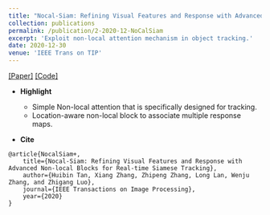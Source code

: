 ```yaml
---
title: "Nocal-Siam: Refining Visual Features and Response with Advanced Non-local Blocks for Real-time Siamese Tracking"
collection: publications
permalink: /publication/2-2020-12-NoCalSiam
excerpt: 'Exploit non-local attention mechanism in object tracking.'
date: 2020-12-30
venue: 'IEEE Trans on TIP'
---
```


[[Paper]](https://ieeexplore.ieee.org/search/searchresult.jsp?newsearch=true&queryText=Nocal-Siam:%20Refining%20Visual%20Features%20and%20Response%20with%20Advanced%20Non-local%20Blocks%20for%20Real-time%20Siamese%20Tracking) [[Code]](https://github.com/JudasDie/SOTS)

- **Highlight**
    - Simple Non-local attention that is specifically designed for tracking.
    - Location-aware non-local block to associate multiple response maps.

- **Cite**
```
@article{NocalSiam+,
	title={Nocal-Siam: Refining Visual Features and Response with Advanced Non-local Blocks for Real-time Siamese Tracking},
	author={Huibin Tan, Xiang Zhang, Zhipeng Zhang, Long Lan, Wenju Zhang, and Zhigang Luo},
	journal={IEEE Transactions on Image Processing},
	year={2020}
}
```